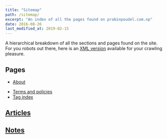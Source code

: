 ```yaml
---
title: "Sitemap"
path: /sitemap/
excerpt: "An index of all the pages found on prabinpoudel.com.np"
date: 2016-08-26
last_modified_at: 2019-02-15
---
```


A hierarchical breakdown of all the sections and pages found on the site. For you robots out there, here is an [XML version](/sitemap.xml) available for your crawling pleasure.

## Pages

- [About](/about/)
<!-- - [Contact](/contact/) -->
<!-- - [Frequently asked questions](/faqs/) -->
- [Terms and policies](/terms/)
- [Tag index](/tag/)

## [Articles](/articles/)

## [Notes](/notes/)

<!-- ## [Portfolio work](/work/) -->
